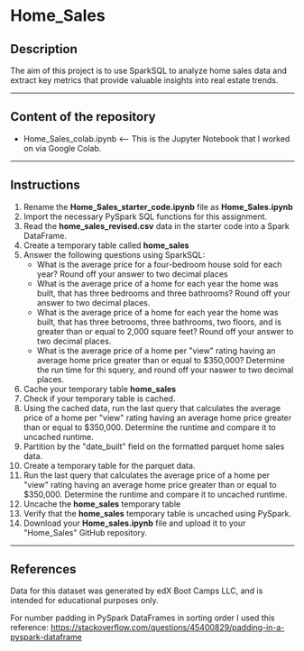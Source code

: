 # Home_Sales

## Description
The aim of this project is to use SparkSQL to analyze home sales data and extract key metrics that provide valuable insights into real estate trends.

---------------------------------
Content of the repository
---------------------------------
- Home_Sales_colab.ipynb <-- This is the Jupyter Notebook that I worked on via Google Colab.

----------------------------------
Instructions
----------------------------------
1. Rename the **Home_Sales_starter_code.ipynb** file as **Home_Sales.ipynb**
2. Import the necessary PySpark SQL functions for this assignment.
3. Read the **home_sales_revised.csv** data in the starter code into a Spark DataFrame.
4. Create a temporary table called **home_sales**
5. Answer the following questions using SparkSQL:
    * What is the average price for a four-bedroom house sold for each year? Round off your answer to two decimal places
    * What is the average price of a home for each year the home was built, that has three bedrooms and three bathrooms? Round off your answer to two decimal places.
    * What is the average price of a home for each year the home was built, that has three betrooms, three bathrooms, two floors, and is greater than or equal to 2,000 square feet? Round off your answer to two decimal places.
    * What is the average price of a home per "view" rating having an average home price greater than or equal to $350,000? Determine the run time for thi squery, and round off your naswer to two decimal places.
6. Cache your temporary table **home_sales**
7. Check if your temporary table is cached.
8. Using the cached data, run the last query that calculates the average price of a home per "view" rating having an average home price greater than or equal to $350,000. Determine the runtime and compare it to uncached runtime.
9. Partition by the "date_built" field on the formatted parquet home sales data.
10. Create a temporary table for the parquet data.
11. Run the last query that calculates the average price of a home per "view" rating having an average home price greater than or equal to $350,000. Determine the runtime and compare it to uncached runtime.
12. Uncache the **home_sales** temporary table
13. Verify that the **home_sales** temporary table is uncached using PySpark.
14. Download your **Home_sales.ipynb** file and upload it to your "Home_Sales" GitHub repository.

------------------------------------
References
------------------------------------
Data for this dataset was generated by edX Boot Camps LLC, and is intended for educational purposes only.

For number padding in PySpark DataFrames in sorting order I used this reference: https://stackoverflow.com/questions/45400829/padding-in-a-pyspark-dataframe
